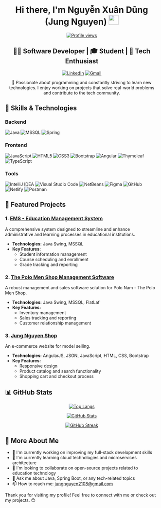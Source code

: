 <div align="center">

# Hi there, I'm Nguyễn Xuân Dũng (Jung Nguyen) <img src="https://github.com/zoeyfrisart/zoeyfrisart/blob/main/meow_wave_peak.png" height="32"/>
[![Profile views](https://komarev.com/ghpvc/?username=leonx04&label=Profile%20views&color=0e75b6&style=flat)](https://github.com/leonx04/)
## 👨‍💻 Software Developer | 🎓 Student | 🚀 Tech Enthusiast

[![LinkedIn](https://img.shields.io/badge/LinkedIn-%230077B5.svg?&style=for-the-badge&logo=linkedin&logoColor=white)](https://www.linkedin.com/in/jung-nguyen-xuan/)
[![Gmail](https://img.shields.io/badge/Gmail-%23D14836.svg?&style=for-the-badge&logo=gmail&logoColor=white)](mailto:jungnguyen2108@gmail.com)

🌟 Passionate about programming and constantly striving to learn new technologies. I enjoy working on projects that solve real-world problems and contribute to the tech community.
</div>


##  🔧 Skills & Technologies

### Backend
![Java](https://img.shields.io/badge/Java-%23ED8B00.svg?style=for-the-badge&logo=java&logoColor=white)
![MSSQL](https://img.shields.io/badge/MSSQL-CC2927?style=for-the-badge&logo=microsoft-sql-server&logoColor=white)
![Spring](https://img.shields.io/badge/Spring-%236DB33F.svg?style=for-the-badge&logo=spring&logoColor=white)

### Frontend
![JavaScript](https://img.shields.io/badge/JavaScript-%23323330.svg?style=for-the-badge&logo=javascript&logoColor=%23F7DF1E)
![HTML5](https://img.shields.io/badge/HTML5-%23E34F26.svg?style=for-the-badge&logo=html5&logoColor=white)
![CSS3](https://img.shields.io/badge/CSS3-%231572B6.svg?style=for-the-badge&logo=css3&logoColor=white)
![Bootstrap](https://img.shields.io/badge/Bootstrap-%23563D7C.svg?style=for-the-badge&logo=bootstrap&logoColor=white)
![Angular](https://img.shields.io/badge/Angular-%23E23237.svg?style=for-the-badge&logo=angular&logoColor=white)
![Thymeleaf](https://img.shields.io/badge/Thymeleaf-%23005C0F.svg?style=for-the-badge&logo=Thymeleaf&logoColor=white)
![TypeScript](https://img.shields.io/badge/TypeScript-%23007ACC.svg?style=for-the-badge&logo=typescript&logoColor=white)

### Tools
![IntelliJ IDEA](https://img.shields.io/badge/IntelliJ%20IDEA-000000.svg?style=for-the-badge&logo=intellij-idea&logoColor=white)
![Visual Studio Code](https://img.shields.io/badge/VS%20Code-0078d7.svg?style=for-the-badge&logo=visual-studio-code&logoColor=white)
![NetBeans](https://img.shields.io/badge/NetBeans-1B6AC6.svg?style=for-the-badge&logo=apache-netbeans-ide&logoColor=white)
![Figma](https://img.shields.io/badge/Figma-%23F24E1E.svg?style=for-the-badge&logo=figma&logoColor=white)
![GitHub](https://img.shields.io/badge/GitHub-%23121011.svg?style=for-the-badge&logo=github&logoColor=white)
![Netlify](https://img.shields.io/badge/Netlify-%23000000.svg?style=for-the-badge&logo=netlify&logoColor=#00C7B7)
![Postman](https://img.shields.io/badge/Postman-FF6C37?style=for-the-badge&logo=postman&logoColor=white)


## 🚀 Featured Projects

### 1. [EMS - Education Management System](https://github.com/leonx04/EMS)
A comprehensive system designed to streamline and enhance administrative and learning processes in educational institutions.
- **Technologies:** Java Swing, MSSQL
- **Key Features:**
  - Student information management
  - Course scheduling and enrollment
  - Grade tracking and reporting

### 2. [The Polo Men Shop Management Software](https://github.com/leonx04/ThePoloManShop)
A robust management and sales software solution for Polo Nam - The Polo Men Shop.
- **Technologies:** Java Swing, MSSQL, FlatLaf
- **Key Features:**
  - Inventory management
  - Sales tracking and reporting
  - Customer relationship management

### 3.  [Jung Nguyen Shop](https://github.com/leonx04/JungNguyenShop)
An e-commerce website for model selling.
- **Technologies:** AngularJS, JSON, JavaScript, HTML, CSS, Bootstrap
- **Key Features:**
  - Responsive design
  - Product catalog and search functionality
  - Shopping cart and checkout process


## 📊 GitHub Stats

<div align="center">

[![Top Langs](https://github-readme-stats.vercel.app/api/top-langs?username=leonx04&show_icons=true&locale=en&layout=compact&theme=highcontrast)](https://github.com/leonx04)

[![GitHub Stats](https://github-readme-stats.vercel.app/api?username=leonx04&theme=transparent&show_icons=true&rank_icon=github)](https://github.com/leonx04)

[![GitHub Streak](https://github-readme-streak-stats.herokuapp.com/?user=leonx04&theme=highcontrast)](https://github.com/leonx04)

</div>

## 🌟 More About Me

- 🔭 I'm currently working on improving my full-stack development skills
- 🌱 I'm currently learning cloud technologies and microservices architecture
- 👯 I'm looking to collaborate on open-source projects related to education technology
- 💬 Ask me about Java, Spring Boot, or any tech-related topics
- 📫 How to reach me: [jungnguyen2108@gmail.com](mailto:jungnguyen2108@gmail.com)


Thank you for visiting my profile! Feel free to connect with me or check out my projects. 😊
